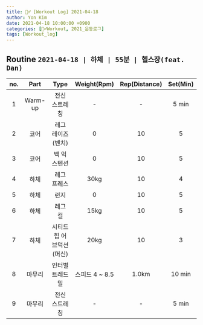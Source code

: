 ```yaml
---
title: 🏋️‍♂️ [Workout Log] 2021-04-18
author: Yon Kim
date: 2021-04-18 10:00:00 +0900
categories: [🏋️‍♂️Workout, 2021_운동로그]
tags: [Workout_log]
---
```


## Routine `2021-04-18 | 하체 | 55분 | 헬스장(feat. Dan)` ##

|no.|Part|Type|Weight(Rpm)|Rep(Distance)|Set(Min)|
|:---:|:---:|:---:|:---:|:---:|:---:|
|1|Warm-up|전신 스트레칭|-|-|5 min|
|2|코어|레그 레이즈(벤치)|0|10|5|
|3|코어|백 익스텐션|0|10|5|
|4|하체|레그 프레스|30kg|10|4|
|5|하체|런지|0|10|5|
|6|하체|레그 컬|15kg|10|5|
|7|하체|시티드 힙 어브덕션(머신)|20kg|10|3|
|8|마무리|인터벌 트레드밀|스피드 4 ~ 8.5|1.0km|10 min|
|9|마무리|전신 스트레칭|-|-|5 min|

